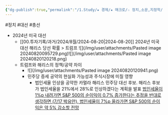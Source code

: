 ```yaml
---
{"dg-publish":true,"permalink":"/1.Study/★ 경제/★ 매크로/☆ 정치,소문,지정학/정치/정치/","created":"2024-11-20T21:02:27.300+09:00","updated":"2025-06-03T20:07:19.883+09:00"}
---
```


#정치 #대선 #총선


- 2024년 미국 대선
	- [[00.투자기록/과거/2024/8월/2024-08-20\|2024-08-20]] 2024년 미국 대선 해리스 당선 확률 > 트럼프 ![](/img/user/attachments/Pasted image 20240820095729.png)![](/img/user/attachments/Pasted image 20240820120218.png)
	- 트럼프와 해리스의 정책/공약 차이
		- ![](/img/user/attachments/Pasted image 20240820120941.png)
		- 민주당 증세 공약의 현실화 가능성과 주식시장에 미칠 영향
			- 법인세율 인상을 공약한 카멀라 해리스 민주당 대선 후보. 해리스 후보가 법인세율을 21%에서 28%로 인상하겠다는 계획을 발표
			  [법인세율이 1%p 내려가면 S&P 500의 순이익이 0.7% 증가한다는 추정을 반대로 생각하면 (7/17 박유안), 법인세율이 7%p 올라가면 S&P 500의 순이익은 약 5% 감소할 전망](8.20_민주당%20증세%20공약의%20현실화%20가능성과%20주식시장에%20미칠%20영향.pdf#page=1&selection=1099,1,1147,2&color=yellow)